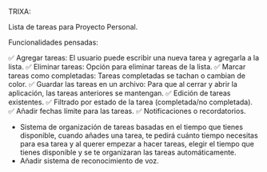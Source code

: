 




TRIXA:


Lista de tareas para Proyecto Personal.

Funcionalidades pensadas:

✅ Agregar tareas: El usuario puede escribir una nueva tarea y agregarla a la	lista.
✅ Eliminar tareas: Opción para eliminar tareas de la lista.
✅ Marcar tareas como completadas: Tareas completadas se tachan o cambian de color.
✅ Guardar las tareas en un archivo: Para que al cerrar y abrir la aplicación, las tareas anteriores se mantengan.
✅ Edición de tareas existentes.
✅ Filtrado por estado de la tarea (completada/no completada).
✅ Añadir fechas límite para las tareas.
✅ Notificaciones o recordatorios.
- Sistema de organización de tareas basadas en el tiempo que tienes disponible, cuando añades una tarea, te pedirá cuánto tiempo necesitas para esa tarea y al querer empezar a hacer tareas, elegir el tiempo que tienes disponible y se te organizaran las tareas automáticamente.
- Añadir sistema de reconocimiento de voz.
